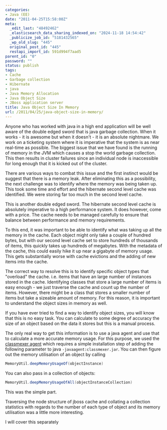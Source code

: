 ```yaml
---
categories:
- Java (EE)
date: "2011-04-25T15:58:00Z"
meta:
  _edit_last: "48492462"
  _elasticsearch_data_sharing_indexed_on: "2024-11-18 14:54:42"
  _publicize_job_id: "5181432565"
  _wp_old_slug: "445"
  original_post_id: "445"
  restapi_import_id: 591d994f7aad5
parent_id: "0"
password: ""
status: publish
tags:
- Cache
- Garbage collection
- Hibernate
- java
- Java Memory Allocation
- Java Object Size
- JBoss application server
title: Java Object Size In Memory
url: /2011/04/25/java-object-size-in-memory/
---
```


Anyone who has worked with java in a high end application will be well aware of
the double edged sword that is java garbage collection. When it works - it is
awesome but when it doesn't - it is an absolute nightmare. We work on a
ticketing system where it is imperative that the system is as near real-time as
possible. The biggest issue that we have found is the running of memory in the
JVM which causes a stop the world garbage collection. This then results in
cluster failures since an individual node is inaccessible for long enough that
it is kicked out of the cluster.

There are various ways to combat this issue and the first instinct would be
suggest that there is a memory leak. After eliminating this as a possibility,
the next challenge was to identify where the memory was being taken up. This
took some time and effort and the hibernate second level cache was identified.
We were storing far too much in the second level cache.

This is another double edged sword. The hibernate second level cache is
absolutely imperative to a high performance system. It does however, come with a
price. The cache needs to be managed carefully to ensure that balance between
performance and memory requirements.

<!--more-->

To this end, it was important to be able to identify what was taking up all the
memory in the cache. Each object might only take a couple of hundred bytes, but
with our second level cache set to store hundreds of thousands of items, this
quickly takes up hundreds of megabytes. With the metadata of the cache, this
could easily hike it up near a gigabyte of memory usage. This gets substantially
worse with cache evictions and the adding of new items into the cache.

The correct way to resolve this is to identify specific object types that
"overload" the cache. i.e. items that have an large number of instances stored
in the cache. Identifying classes that store a large number of items is easy
enough - we just traverse the cache and count up the number of items. However,
there might be a class that stores a smaller number of items but take a sizeable
amount of memory. For this reason, it is important to understand the object
sizes in memory as well.

If you have ever tried to find a way to identify object sizes, you will know
that this is no easy task. You can calculate to some degree of accuracy the size
of an object based on the data it stores but this is a manual process.

The only real way to get this information is to use a java agent and use that to
calculate a more accurate memory usage. For this purpose, we used the
[classmexer agent](http://www.javamex.com/classmexer/ "ClassMexer Java Profiling Agent")
which requires a simple installation step of adding the following parameter to
java `-javaagent:classmexer.jar`. You can then figure out the memory utilisation
of an object by calling

```java
MemoryUtil.deepMemoryUsageOf(objectInstance)
```

You can also pass in a collection of objects:

```java
MemoryUtil.deepMemoryUsageOfAll(objectInstanceCollection)
```

This was the simple part.

Traversing the node structure of jboss cache and collating a collection
statistics with regards to the number of each type of object and its memory
utilisation was a little more interesting.

I will cover this separately
